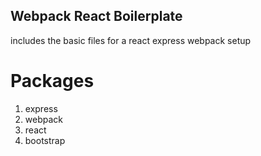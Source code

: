 ## Webpack React Boilerplate

includes the basic files for a react express webpack setup

# Packages

1.  express
2.  webpack
3.  react
4.  bootstrap

